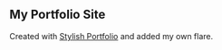 ## My Portfolio Site

Created with [Stylish Portfolio](http://startbootstrap.com/template-overviews/stylish-portfolio/) and added my own flare.
